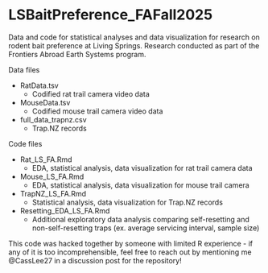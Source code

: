 # LSBaitPreference_FAFall2025
Data and code for statistical analyses and data visualization for research on rodent bait preference at Living Springs. Research conducted as part of the Frontiers Abroad Earth Systems program.

Data files 
* RatData.tsv
  * Codified rat trail camera video data
* MouseData.tsv
  * Codified mouse trail camera video data
* full_data_trapnz.csv
  * Trap.NZ records

Code files
* Rat_LS_FA.Rmd
  * EDA, statistical analysis, data visualization for rat trail camera data
* Mouse_LS_FA.Rmd
  * EDA, statistical analysis, data visualization for mouse trail camera
* TrapNZ_LS_FA.Rmd
  * Statistical analysis, data visualization for Trap.NZ records
* Resetting_EDA_LS_FA.Rmd
  * Additional exploratory data analysis comparing self-resetting and non-self-resetting traps (ex. average servicing interval, sample size)

This code was hacked together by someone with limited R experience - if any of it is too incomprehensible, feel free to reach out by mentioning me @CassLee27 in a discussion post for the repository!
